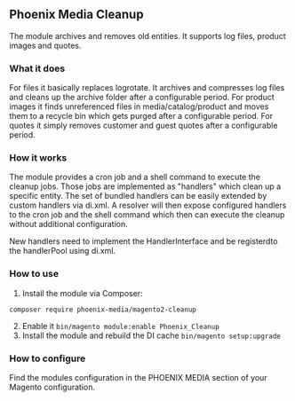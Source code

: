 ## Phoenix Media Cleanup
The module archives and removes old entities. It supports log files, product images and quotes.

### What it does

For files it basically replaces logrotate. It archives and compresses log files and cleans
up the archive folder after a configurable period.
For product images it finds unreferenced files in media/catalog/product and moves them to a
recycle bin which gets purged after a configurable period.
For quotes it simply removes customer and guest quotes after a configurable period.

### How it works

The module provides a cron job and a shell command to execute the cleanup jobs. Those jobs are
implemented as "handlers" which clean up a specific entity. The set of bundled
handlers can be easily extended by custom handlers via di.xml. A resolver will then expose
configured handlers to the cron job and the shell command which then can execute the 
cleanup without additional configuration.

New handlers need to implement the HandlerInterface and be registerdto the handlerPool
using di.xml. 

### How to use

1. Install the module via Composer:
``` 
composer require phoenix-media/magento2-cleanup
```
2. Enable it
``` bin/magento module:enable Phoenix_Cleanup ```
3. Install the module and rebuild the DI cache
``` bin/magento setup:upgrade ```

### How to configure

Find the modules configuration in the PHOENIX MEDIA section of your Magento configuration.
